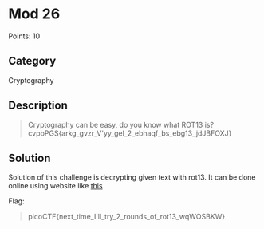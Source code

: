 # Mod 26

Points: 10

## Category

Cryptography

## Description
>Cryptography can be easy, do you know what ROT13 is? cvpbPGS{arkg_gvzr_V'yy_gel_2_ebhaqf_bs_ebg13_jdJBFOXJ}

## Solution
Solution of this challenge is decrypting given text with rot13. It can be done online using website like [this](https://theblob.org/rot.cgi)

Flag:
>picoCTF{next_time_I'll_try_2_rounds_of_rot13_wqWOSBKW}

